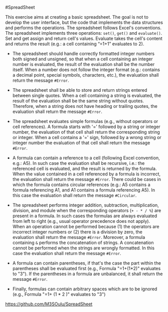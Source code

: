 #SpreadSheet

This exercise aims at creating a basic spreadsheet. The goal is not to develop the user interface, but the code that implements the data structures and performs the operations. The spreadsheet follows Excel's conventions. The spreadsheet implements three operations: `set()`, `get()` and `evaluate()`. Set and get assign and return cell's values. Evaluate takes the cell's content and returns the result (e.g.: a cell containing “=1+1” evaluates to 2).

- The spreadsheet should handle correctly formatted integer numbers both signed and unsigned, so that when a cell containing an integer number is evaluated, the result of the evaluation shall be the number itself.
When a number does not follow the integer format (e.g.: contains a decimal point, special symbols, characters, etc.), the evaluation shall return the message `#Error`.

- The spreadsheet shall be able to store and return strings entered between single quotes. When a cell containing a string is evaluated, the result of the evaluation shall be the same string without quotes.
Therefore, when a string does not have heading or trailing quotes, the evaluation shall return the message `#Error`.

- The spreadsheet evaluates simple formulas (e.g., without operators or cell references). A formula starts with '=' followed by a string or integer number, the evaluation of that cell shall return the corresponding string or integer.
When a cell contains a '=' sign, followed by a wrong string or integer number the evaluation of that cell shall return the message `#Error`.

- A formula can contain a reference to a cell (following Excel convention, e.g.: A5). In such case the evaluation shall be recursive, i.e.: the referenced cell is evaluated, and the result is returned by the formula.
When the value contained in a cell referenced by a formula is incorrect, the evaluation shall return the message `#Error`.
There could be cases in which the formula contains circular references (e.g.: A5 contains a formula referencing A1, and A1 contains a formula referencing A5). In this case the evaluation shall return the message `#Circular`.

- The spreadsheet performs integer addition, subtraction, multiplication, division, and module when the corresponding operators (`+ - * / %`) are present in a formula. In such cases the formulas are always evaluated from left to right (e.g., usual operator precedence does not apply). When an operation cannot be performed because (1) the operators are incorrect integer numbers or (2) there is a division by zero, the evaluation shall return the message `#Error`.
Moreover, a formula containing `&` performs the concatenation of strings.
A concatenation cannot be performed when the strings are wrongly formatted. In this case the evaluation shall return the message `#Error`.

- A formula can contain parentheses, if that's the case the part within the parentheses shall be evaluated first (e.g., Formula "=1+(1\*2)"
evaluates to "3"). If the parentheses in a formula are unbalanced, it shall return the message `#Error`.

- Finally, formulas can contain arbitrary spaces which are to be ignored (e.g., Formula  "=1+ (1 \* 2 )" evaluates to "3")

https://github.com/M3SOulu/SpreadSheet
